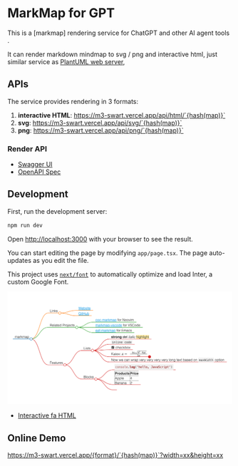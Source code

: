 # MarkMap for GPT
This is a [markmap] rendering service for ChatGPT and other AI agent tools . 

It can render markdown mindmap to svg / png and interactive html, just similar service as [PlantUML web server](https://www.plantuml.com/plantuml/uml/SyfFKj2rKt3CoKnELR1Io4ZDoSa70000),



## APIs
The service provides rendering in 3 formats: 
1. **interactive HTML**: https://m3-swart.vercel.app/api/html/`{hash(map)}`
2. **svg**: https://m3-swart.vercel.app/api/svg/`{hash(map)}`
3. **png**: https://m3-swart.vercel.app/api/png/`{hash(map)}`

### Render API
* [Swagger UI](https://m3-swart.vercel.app/swagger)
* [OpenAPI Spec](https://m3-swart.vercel.app/swagger.json)

## Development

First, run the development server:

```bash
npm run dev
```

Open [http://localhost:3000](http://localhost:3000) with your browser to see the result.

You can start editing the page by modifying `app/page.tsx`. The page auto-updates as you edit the file.

This project uses [`next/font`](https://nextjs.org/docs/basic-features/font-optimization) to automatically optimize and load Inter, a custom Google Font.

![sample.png](./public/sample.png)

  
* [Interactive fa HTML](public/sample.html)

## Online Demo
https://m3-swart.vercel.app/{format}/`{hash(map)}`?width=xx&height=xx